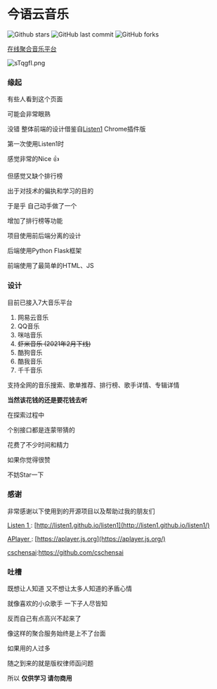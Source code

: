 # 今语云音乐

![Github stars](https://img.shields.io/github/stars/sadjjk/JinyuMusic.svg)   ![GitHub last commit](https://img.shields.io/github/last-commit/sadjjk/JinyuMusic)   ![GitHub forks](https://img.shields.io/github/forks/sadjjk/JinyuMusic?style=social)

[在线聚合音乐平台](http://www.wjinyu.top:666/)

![sTqgfI.png](https://s3.ax1x.com/2021/01/23/sTqgfI.png)

### 缘起

有些人看到这个页面

可能会非常眼熟

没错 整体前端的设计借鉴自[Listen1](https://listen1.github.io/listen1/) Chrome插件版

第一次使用Listen1时

感觉非常的Nice 👍

但感觉又缺个排行榜

出于对技术的偏执和学习的目的

于是乎 自己动手做了一个

增加了排行榜等功能

项目使用前后端分离的设计

后端使用Python  Flask框架

前端使用了最简单的HTML、JS

### 设计

目前已接入7大音乐平台

1. 网易云音乐
2. QQ音乐
3. 咪咕音乐
4. ~~虾米音乐 (2021年2月下线)~~
5. 酷狗音乐
6. 酷我音乐
7. 千千音乐

支持全网的音乐搜索、歌单推荐、排行榜、歌手详情、专辑详情

**当然该花钱的还是要花钱去听**

在探索过程中 

个别接口都是连蒙带猜的

花费了不少时间和精力

如果你觉得很赞 

不妨Star一下

### 感谢

非常感谢以下使用到的开源项目以及帮助过我的朋友们

[Listen 1 ](http://listen1.github.io/listen1/): [http://listen1.github.io/listen1](http://listen1.github.io/listen1/)

[APlayer ](https://aplayer.js.org/): [https://aplayer.js.org](https://aplayer.js.org/)

[cschensai](https://github.com/cschensai):https://github.com/cschensai

### 吐槽

既想让人知道 又不想让太多人知道的矛盾心情

就像喜欢的小众歌手 一下子人尽皆知

反而自己有点高兴不起来了

像这样的聚合服务始终是上不了台面

如果用的人过多 

随之到来的就是版权律师函问题

所以 **仅供学习 请勿商用**

